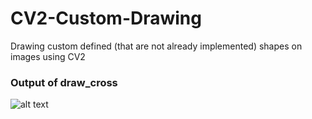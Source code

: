 # CV2-Custom-Drawing
Drawing custom defined (that are not already implemented) shapes on images using CV2


### Output of draw_cross

![alt text](https://github.com/Mr-TalhaIlyas/CV2-Custom-Drawing/blob/main/screens/cross.png)
